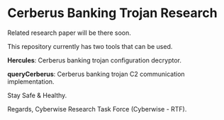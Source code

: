 # Cerberus Banking Trojan Research

Related research paper will be there soon.

This repository currently has two tools that can be used.

**Hercules**: Cerberus banking trojan configuration decryptor.

**queryCerberus**: Cerberus banking trojan C2 communication implementation.

Stay Safe & Healthy.

Regards, Cyberwise Research Task Force (Cyberwise - RTF).
